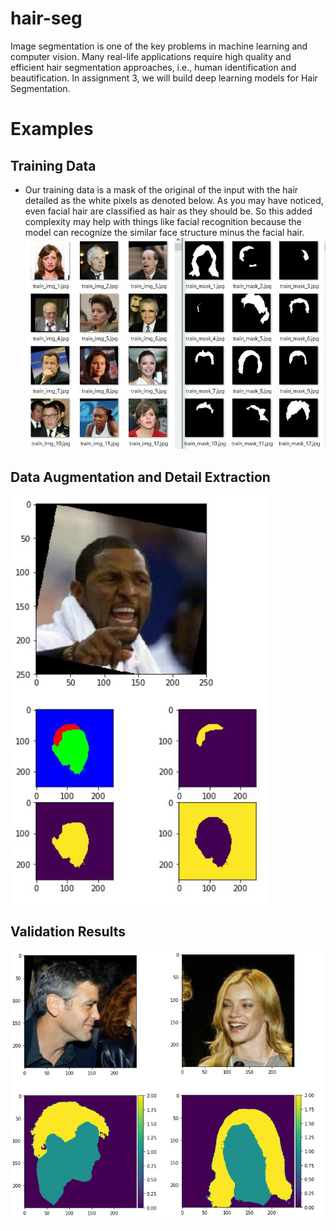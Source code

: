 # hair-seg
Image segmentation is one of the key problems in machine learning and computer vision. Many real-life applications require high quality and efficient hair segmentation approaches, i.e., human identification and beautification. In assignment 3, we will build deep learning models for Hair Segmentation.

# Examples

## Training Data
* Our training data is a mask of the original of the input with the hair detailed as the white pixels as denoted below. As you may have noticed, even facial hair are classified as hair as they should be. So this added complexity may help with things like facial recognition because the model can recognize the similar face structure minus the facial hair.
![Training Data](https://github.com/ptonydb/hair-seg/blob/main/image_hairmask.jpg?raw=true)

## Data Augmentation and Detail Extraction
![Data Augmented Implementation](https://github.com/ptonydb/hair-seg/blob/main/image_hair_skin_mask.jpg?raw=true)

## Validation Results
![Validation Results](https://github.com/ptonydb/hair-seg/blob/main/examples-segmentation.png?raw=true)
